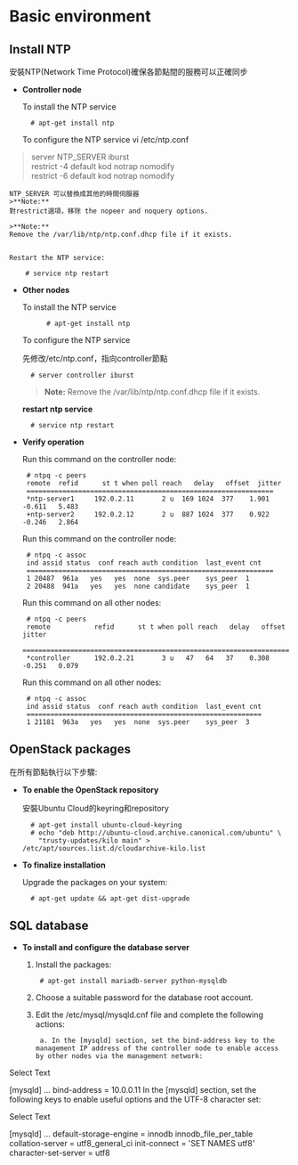 # Basic environment 

## **Install NTP**

安裝NTP(Network Time Protocol)確保各節點間的服務可以正確同步

 - **Controller node**

    To install the NTP service

		 # apt-get install ntp
    To configure the NTP service
    vi /etc/ntp.conf
> server NTP_SERVER iburst <br />
> restrict -4 default kod notrap nomodify <br />
> restrict -6 default kod notrap nomodify <br />

	NTP_SERVER 可以替換成其他的時間伺服器
	>**Note:**
	對restrict選項，移除 the nopeer and noquery options.
	
	>**Note:**
	Remove the /var/lib/ntp/ntp.conf.dhcp file if it exists.
	
	
	Restart the NTP service:
	
		# service ntp restart
	
	
 - **Other nodes**

    To install the NTP service
    	
    		 # apt-get install ntp
    
	To configure the NTP service
	
	先修改/etc/ntp.conf，指向controller節點

		 # server controller iburst
		 
	>**Note:**
	Remove the /var/lib/ntp/ntp.conf.dhcp file if it exists.
	
	**restart ntp service**

		 # service ntp restart
	

 - **Verify operation**
  
 	Run this command on the controller node: 

		# ntpq -c peers 
  		remote  refid      st t when poll reach   delay   offset  jitter 
		============================================================== 
		*ntp-server1     192.0.2.11       2 u  169 1024  377    1.901   -0.611   5.483 
		+ntp-server2     192.0.2.12       2 u  887 1024  377    0.922   -0.246   2.864
	
	Run this command on the controller node:
	
		# ntpq -c assoc
		ind assid status  conf reach auth condition  last_event cnt
		==============================================================
		1 20487  961a   yes   yes  none  sys.peer    sys_peer  1
		2 20488  941a   yes   yes  none candidate    sys_peer  1
		
	
	Run this command on all other nodes:
	
		# ntpq -c peers
		remote           refid      st t when poll reach   delay   offset  jitter
		==============================================================================
		*controller      192.0.2.21       3 u   47   64   37    0.308   -0.251   0.079
		
	Run this command on all other nodes:
	
		# ntpq -c assoc
		ind assid status  conf reach auth condition  last_event cnt
		===========================================================
		1 21181  963a   yes   yes  none  sys.peer    sys_peer  3
		
## OpenStack packages

在所有節點執行以下步驟:

- **To enable the OpenStack repository**

	安裝Ubuntu Cloud的keyring和repository

		# apt-get install ubuntu-cloud-keyring
		# echo "deb http://ubuntu-cloud.archive.canonical.com/ubuntu" \
		  "trusty-updates/kilo main" > /etc/apt/sources.list.d/cloudarchive-kilo.list
- **To finalize installation**

	Upgrade the packages on your system:
	
		# apt-get update && apt-get dist-upgrade
		
## SQL database

- **To install and configure the database server**

	1. Install the packages:

			# apt-get install mariadb-server python-mysqldb
		
	2. Choose a suitable password for the database root account.
	3. Edit the /etc/mysql/mysqld.cnf file and complete the following actions:
	
			a. In the [mysqld] section, set the bind-address key to the management IP address of the controller node to enable access by other nodes via the management network:

Select Text

[mysqld]
...
bind-address = 10.0.0.11
In the [mysqld] section, set the following keys to enable useful options and the UTF-8 character set:

Select Text

[mysqld]
...
default-storage-engine = innodb
innodb_file_per_table
collation-server = utf8_general_ci
init-connect = 'SET NAMES utf8'
character-set-server = utf8
	

